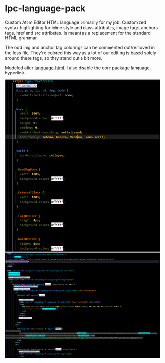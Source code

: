 # lpc-language-pack

Custom Atom Editor HTML language primarily for my job. Customized syntax highlighting for inline style and class attributes, image tags, anchors tags, href and src attributes. Is meant as a replacement for the standard HTML grammar.

The odd img and anchor tag colorings can be commented out/removed in the less file. They're colored this way as a lot of our editing is based solely around these tags, so they stand out a bit more.

Modeled after [language-html](https://github.com/atom/language-html). I also disable the core package language-hyperlink.

![lpc-language-pack](https://raw.githubusercontent.com/BRiL1201/lpc-language-pack/master/screenshots/Screenshot1.PNG)
![lpc-language-pack](https://raw.githubusercontent.com/BRiL1201/lpc-language-pack/master/screenshots/Screenshot2.PNG)
